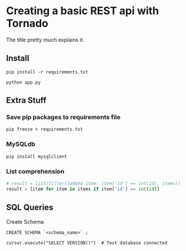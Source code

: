 # Creating a basic REST api with Tornado

The title pretty much explains it.


## Install

`pip install -r requirements.txt`

`python app.py`

## Extra Stuff

### Save pip packages to requirements file

`pip freeze > requirements.txt`

### MySQLdb

`pip install mysqlclient`


### List comprehension

```py
# result = list(filter(lambda item: item['id'] == int(id), items))
result = [item for item in items if item['id'] == int(id)]
```

## SQL Queries

Create Schema
```
CREATE SCHEMA `<schema_name>` ;
```

```
cursor.execute("SELECT VERSION()")  # Test database connected
```
